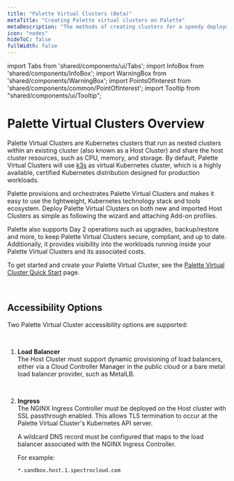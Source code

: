 ```yaml
---
title: "Palette Virtual Clusters (Beta)"
metaTitle: "Creating Palette virtual clusters on Palette"
metaDescription: "The methods of creating clusters for a speedy deployment on any CSP"
icon: "nodes"
hideToC: false
fullWidth: false
---
```


import Tabs from 'shared/components/ui/Tabs';
import InfoBox from 'shared/components/InfoBox';
import WarningBox from 'shared/components/WarningBox';
import PointsOfInterest from 'shared/components/common/PointOfInterest';
import Tooltip from "shared/components/ui/Tooltip";


# Palette Virtual Clusters Overview

Palette Virtual Clusters are Kubernetes clusters that run as nested clusters within an existing cluster (also known as a Host Cluster) and share the host cluster resources, such as CPU, memory, and storage. By default, Palette Virtual Clusters will use [k3s](https://github.com/k3s-io/k3s) as virtual Kubernetes cluster, which is a highly available, certified Kubernetes distribution designed for production workloads.


Palette provisions and orchestrates Palette Virtual Clusters and makes it easy to use the lightweight, Kubernetes technology stack and tools ecosystem. Deploy Palette Virtual Clusters on both new and imported Host Clusters as simple as following the wizard and attaching Add-on profiles.

Palette also supports Day 2 operations such as upgrades, backup/restore and more, to keep Palette Virtual Clusters secure, compliant, and up to date. Additionally, it provides visibility into the workloads running inside your Palette Virtual Clusters and its associated costs.

To get started and create your Palette Virtual Cluster, see the [Palette Virtual Cluster Quick Start](/devx/palette-virtual-clusters/pause-restore-virtual-clusters) page.


<br />

## Accessibility Options

Two Palette Virtual Cluster accessibility options are supported:<p></p><br />
1. **Load Balancer** <br />
The Host Cluster must support dynamic provisioning of load balancers, either via a Cloud Controller Manager in the public cloud or a bare metal load balancer provider, such as MetalLB.<p></p><br />

1. **Ingress** <br />
The NGINX Ingress Controller must be deployed on the Host cluster with SSL passthrough enabled. This allows TLS termination to occur at the Palette Virtual Cluster's Kubernetes API server.<br />

   A wildcard DNS record must be configured that maps to the load balancer associated with the NGINX Ingress Controller.

   For example:

   `*.sandbox.host.1.spectrocloud.com`

<br />
<br />


